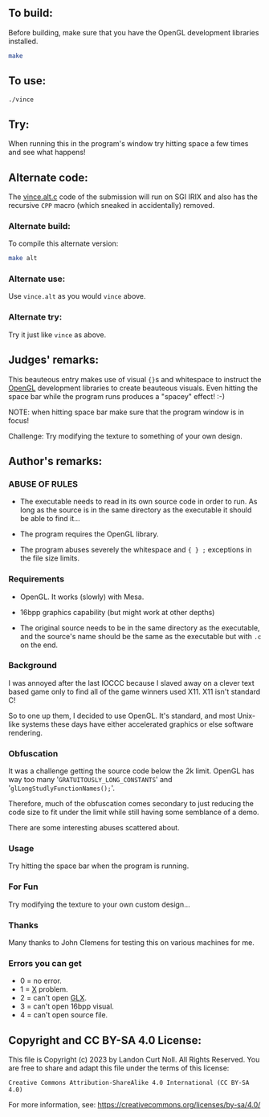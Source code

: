 ## To build:

Before building, make sure that you have the OpenGL development libraries
installed.

```sh
make
```


## To use:

```sh
./vince
```


## Try:

When running this in the program's window try hitting space a few times and see
what happens!


## Alternate code:

The [vince.alt.c](vince.alt.c) code of the submission will run on SGI IRIX and
also has the recursive `CPP` macro (which sneaked in accidentally) removed.


### Alternate build:

To compile this alternate version:

```sh
make alt
```

### Alternate use:

Use `vince.alt` as you would `vince` above.


### Alternate try:

Try it just like `vince` as above.


## Judges' remarks:

This beauteous entry makes use of visual `{}`s and whitespace to instruct the
[OpenGL](https://www.opengl.org) development libraries to create beauteous
visuals.  Even hitting the space bar while the program runs produces a "spacey"
effect! :-)

NOTE: when hitting space bar make sure that the program window is in focus!

Challenge: Try modifying the texture to something of your own design.


## Author's remarks:


### ABUSE OF RULES

* The executable needs to read in its own source code in order to run. As
long as the source is in the same directory as the executable it should be
able to find it...

* The program requires the OpenGL library.

* The program abuses severely the whitespace and `{ } ;` exceptions in the
file size limits.


### Requirements

* OpenGL. It works (slowly) with Mesa.

* 16bpp graphics capability (but might work at other depths)

* The original source needs to be in the same directory as the executable,
and the source's name should be the same as the executable but with `.c` on the
end.


### Background

I was annoyed after the last IOCCC because I slaved away on a clever text
based game only to find all of the game winners used X11. X11 isn't standard
C!

So to one up them, I decided to use OpenGL. It's standard, and most Unix-like
systems these days have either accelerated graphics or else software
rendering.


### Obfuscation

It was a challenge getting the source code below the 2k limit. OpenGL has way
too many '`GRATUITOUSLY_LONG_CONSTANTS`' and '`glLongStudlyFunctionNames();`'.

Therefore, much of the obfuscation comes secondary to just reducing the code
size to fit under the limit while still having some semblance of a demo.

There are some interesting abuses scattered about.


### Usage

Try hitting the space bar when the program is running.


### For Fun


Try modifying the texture to your own custom design...


### Thanks

Many thanks to John Clemens for testing this on various machines for me.


### Errors you can get

- 0 = no error.
- 1 =
[X](https://en.wikipedia.org/wiki/X_Window_System_protocols_and_architecture)
problem.
- 2 = can't open [GLX](https://en.wikipedia.org/wiki/GLX).
- 3 = can't open 16bpp visual.
- 4 = can't open source file.


## Copyright and CC BY-SA 4.0 License:

This file is Copyright (c) 2023 by Landon Curt Noll.  All Rights Reserved.
You are free to share and adapt this file under the terms of this license:

    Creative Commons Attribution-ShareAlike 4.0 International (CC BY-SA 4.0)

For more information, see: https://creativecommons.org/licenses/by-sa/4.0/
